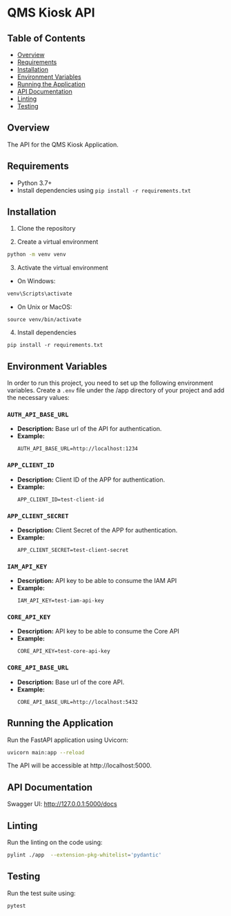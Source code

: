 # QMS Kiosk API

## Table of Contents
- [Overview](#overview)
- [Requirements](#requirements)
- [Installation](#installation)
- [Environment Variables](#environment-variables)
- [Running the Application](#running-the-application)
- [API Documentation](#api-documentation)
- [Linting](#linting)
- [Testing](#testing)

## Overview

The API for the QMS Kiosk Application.

## Requirements

- Python 3.7+
- Install dependencies using `pip install -r requirements.txt`

## Installation

1. Clone the repository

2. Create a virtual environment
```bash
python -m venv venv
```

3. Activate the virtual environment
- On Windows:
```bash
venv\Scripts\activate
```

- On Unix or MacOS:
```
source venv/bin/activate
```

4. Install dependencies
```
pip install -r requirements.txt
```


## Environment Variables

In order to run this project, you need to set up the following environment variables. Create a `.env` file under the /app directory of your project and add the necessary values:

### `AUTH_API_BASE_URL`

- **Description:** Base url of the API for authentication.
- **Example:** 
  ```plaintext
  AUTH_API_BASE_URL=http://localhost:1234
  ```

### `APP_CLIENT_ID`

- **Description:** Client ID of the APP for authentication.
- **Example:** 
  ```plaintext
  APP_CLIENT_ID=test-client-id
  ```

### `APP_CLIENT_SECRET`

- **Description:** Client Secret of the APP for authentication.
- **Example:** 
  ```plaintext
  APP_CLIENT_SECRET=test-client-secret
  ```

### `IAM_API_KEY`

- **Description:** API key to be able to consume the IAM API
- **Example:** 
  ```plaintext
  IAM_API_KEY=test-iam-api-key
  ```

### `CORE_API_KEY`

- **Description:** API key to be able to consume the Core API
- **Example:** 
  ```plaintext
  CORE_API_KEY=test-core-api-key
  ```

### `CORE_API_BASE_URL`

- **Description:** Base url of the core API.
- **Example:** 
  ```plaintext
  CORE_API_BASE_URL=http://localhost:5432
  ```

## Running the Application
Run the FastAPI application using Uvicorn:
```bash
uvicorn main:app --reload
```

The API will be accessible at http://localhost:5000.

## API Documentation
Swagger UI: http://127.0.0.1:5000/docs

## Linting
Run the linting on the code using:

```bash
pylint ./app  --extension-pkg-whitelist='pydantic'
```

## Testing
Run the test suite using:

```bash
pytest
```
